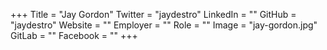 +++
Title = "Jay Gordon"
Twitter = "jaydestro"
LinkedIn = ""
GitHub = "jaydestro"
Website = ""
Employer = ""
Role = ""
Image = "jay-gordon.jpg"
GitLab = ""
Facebook = ""
+++

